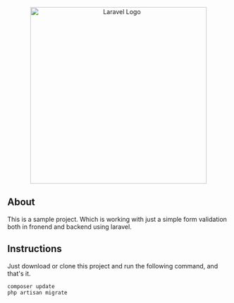 <p align="center"><a href="https://laravel.com" target="_blank"><img src="https://raw.githubusercontent.com/laravel/art/master/logo-lockup/5%20SVG/2%20CMYK/1%20Full%20Color/laravel-logolockup-cmyk-red.svg" width="400" alt="Laravel Logo"></a></p>

## About

This is a sample project. Which is working with just a simple form validation both in fronend and backend using laravel.


## Instructions

Just download or clone this project and run the following command, and that's it.
```
composer update
php artisan migrate
```
